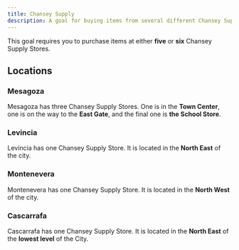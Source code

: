 ```yaml
---
title: Chansey Supply
description: A goal for buying items from several different Chansey Supply Locations.
---
```


This goal requires you to purchase items at either **five** or **six** Chansey Supply Stores.

## Locations

### Mesagoza

Mesagoza has three Chansey Supply Stores.
One is in the **Town Center**, one is on the way to the **East Gate**, and the final one is **the School Store**.

### Levincia

Levincia has one Chansey Supply Store.
It is located in the **North East** of the city.

### Montenevera

Montenevera has one Chansey Supply Store.
It is located in the **North West** of the city.

### Cascarrafa

Cascarrafa has one Chansey Supply Store.
It is located in the **North East** of the **lowest level** of the City.
